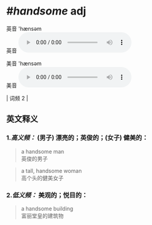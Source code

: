 # ***\#handsome*** adj
英音 'hænsəm  
英音
<audio src="./media/handsome-B.aac" controls="controls"></audio>

美音 'hænsəm  
美音
<audio src="./media/handsome.aac" controls="controls"></audio>



| 词频 2 |  

英文释义
---
### 1.*高义频：* **(男子) 漂亮的；英俊的；(女子) 健美的：**  

 > a handsome man   
 > 英俊的男子    

 > a tall, handsome woman   
 > 高个头的健美女子    

### 2.*低义频：* **美观的；悦目的：**  

 > a handsome building   
 > 富丽堂皇的建筑物    


